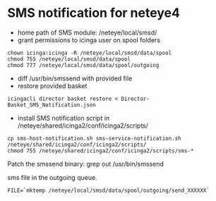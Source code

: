# SMS notification for neteye4

- home path of SMS module: /neteye/local/smsd/
- grant permissions to icinga user on spool folders
```
chown icinga:icinga -R /neteye/local/smsd/data/spool
chmod 755 /neteye/local/smsd/data/spool
chmod 777 /neteye/local/smsd/data/spool/outgoing
```
- diff /usr/bin/smssend with provided file
- restore provided basket
```
icingacli director basket restore < Director-Basket_SMS_Notification.json
```
- install SMS notification script in /neteye/shared/icinga2/conf/icinga2/scripts/
```
cp sms-host-notification.sh sms-service-notification.sh /neteye/shared/icinga2/conf/icinga2/scripts/
chmod 755 /neteye/shared/icinga2/conf/icinga2/scripts/sms-*
```
Patch the smssend binary:
grep out /usr/bin/smssend

sms file in the outgoing queue.
```
FILE=`mktemp /neteye/local/smsd/data/spool/outgoing/send_XXXXXX`
```
 
